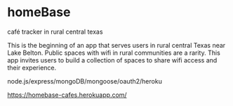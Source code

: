 # homeBase
café tracker in rural central texas

This is the beginning of an app that serves users in rural central Texas near Lake Belton.
Public spaces with wifi in rural communities are a rarity. This app invites users to build
a collection of spaces to share wifi access and their experience.

node.js/express/mongoDB/mongoose/oauth2/heroku

https://homebase-cafes.herokuapp.com/
